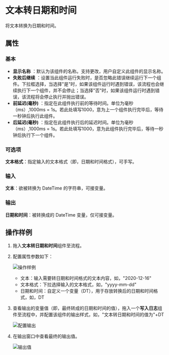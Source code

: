 # 文本转日期和时间
将文本转换为日期和时间。

## 属性

### 基本
- **显示名称** ：默认为该组件的名称。支持更改，用户自定义此组件的显示名称。
- **失败后继续** ：设置当此组件运行失败时，是否忽略此错误继续运行下一个组件。下拉框选择，当选择"是"时，如果该组件运行时遇到错误，该流程也会继续执行下一个组件，并不会停止；当选择"否"时，如果该组件运行时遇到错误，该流程将会停止执行并抛出错误。
- **前延迟(毫秒)** ：指定在此组件执行前的等待时间。单位为毫秒（ms）,1000ms = 1s。若此处填写1000，意为上一个组件执行完毕后，等待一秒钟后执行此组件。
- **后延迟(毫秒)** ：指定在此组件执行后的延迟时间。单位为毫秒（ms）,1000ms = 1s。若此处填写1000，意为此组件执行完毕后，等待一秒钟后执行下一个组件。
### 可选项
**文本格式**：指定输入的文本格式（即，日期和时间格式），可手写。

### 输入

**文本**：欲被转换为 DateTime 的字符串，可接变量。

### 输出

**日期和时间**：被转换成的 DateTime 变量，仅可接变量。

## 操作样例
1. 拖入**文本转日期和时间**组件至流程。
2. 配置属性参数如下：
   
   ![操作样例](https://docimages.blob.core.chinacloudapi.cn/images/Activities/texttodatetime20201216.png)

   - 文本：输入需要转日期和时间格式的文本内容，如，"2020-12-16"
   - 文本格式：下拉选择输入的文本格式，如，"yyyy-mm-dd"
   - 日期和时间：自定义一个变量（DT），用于存放转换后的日期和时间格式，如，DT

3. 查看输出的变量值（即，最终转成的日期和时间的值），拖入一个**写入日志**组件至流程中，并配置该组件的输出样式，如，"文本转日期和时间的值为"+DT
   
   ![配置输出](https://docimages.blob.core.chinacloudapi.cn/images/Activities/outputdate20201216.png)

4. 在输出窗口中查看最终的输出值。
   
   ![输出值](https://docimages.blob.core.chinacloudapi.cn/images/Activities/logscreen20201216.png)